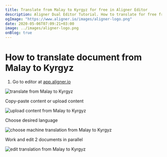 ```yaml
---
title: Translate from Malay to Kyrgyz for free in Aligner Editor
description: Aligner Dual Editor Tutorial. How to translate for free from Malay to Kyrgyz. Aligner is multilingual document management platform. 
ogImage: "https://www.aligner.io/images/aligner-logo.png"
date: 2020-05-06T07:09:21+03:00
image: ../images/aligner-logo.png
onBlog: true
---
```


# How to translate document from Malay to Kyrgyz

1. Go to editor at [app.aligner.io](https://app.aligner.io "Aligner App web page")

![translate from Malay to Kyrgyz](../aligner-blank-editor.png "translate from Malay to Kyrgyz")

Copy-paste content or upload content

![upload content from Malay to Kyrgyz](../aligner-uploaded-document.png "upload content from Malay to Kyrgyz")

Choose desired language

![choose machine translation from Malay to Kyrgyz](../aligner-language-dropdown.png "choose machine translation from Malay to Kyrgyz")

Work and edit 2 documents in parallel

![edit translation from Malay to Kyrgyz](../aligner-double-sitded-editor.png "edit translation from Malay to Kyrgyz")

